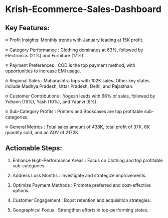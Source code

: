 # Krish-Ecommerce-Sales-Dashboard

## Key Features:

🔯 Profit Insights: Monthly trends with January leading at 15K profit.

🔯 Category Performance : Clothing dominates at 63%, followed by Electronics (21%) and Furniture (17%).

🔯 Payment Preferences : COD is the top payment method, with opportunities to increase EMI usage.

🔯 Regional Sales : Maharashtra tops with 102K sales. Other key states include Madhya Pradesh, Uttar Pradesh, Delhi, and Rajasthan.

🔯 Customer Contributions : Yogesh leads with 66% of sales, followed by Yohann (16%), Yash (10%), and Yaanvi (8%).

🔯 Sub-Category Profits : Printers and Bookcases are top profitable sub-categories.

🔯 General Metrics : Total sales amount of 438K, total profit of 37K, 6K quantity sold, and an AOV of 2172K.


## Actionable Steps:

1. Enhance High-Performance Areas : Focus on Clothing and top profitable sub-categories.
2. Address Loss Months : Investigate and strategize improvements.

3. Optimize Payment Methods : Promote preferred and cost-effective options.

4. Customer Engagement : Boost retention and acquisition strategies.

5. Geographical Focus : Strengthen efforts in top-performing states.


